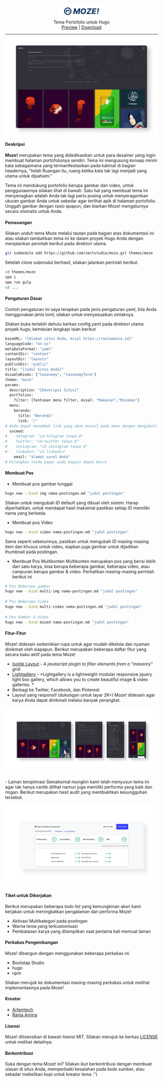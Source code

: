 <p align="center">
<img height="48" src="docs/img/moze.svg">
<br> Tema Portofolio untuk Hugo
<br>
<a href="https://ppoffice.github.io/hexo-theme-icarus/">Preview</a> |
<a href="https://github.com/zectstudio/moze/archive/master.zip">Download</a>
<br>
</p>

* * *
<p align="center"> 
<img src=docs/img/screenshot.png>
</p>

#### Deskripsi 
**Moze!** merupakan tema yang didedikasikan untuk para desainer yang ingin membuat halaman portofolionya sendiri. Tema ini mengusung konsep minim kata sebagaimana yang termanifestasikan pada kalimat di bagian headernya, "Inilah Ruangan itu, ruang ketika kata tak lagi menjadi yang utama untuk dipahami."

Tema ini mendukung portofolio berupa gambar dan video, untuk penggunaannya silakan lihat di bawah. Satu hal yang membuat tema ini menyenagkan adalah Anda tak lagi perlu pusing untuk menyeragamkan ukuran gambar Anda untuk sekedar agar terlihat apik di halaman portofolio. Unggah gambar dengan rasio apapun, dan biarkan Moze! mengaturnya secara otomatis untuk Anda.

#### Pemasangan
Silakan unduh tema Moze melalui tautan pada bagian atas dokumentasi ini atau silakan tambahkan tema ini ke dalam proyek Hugo Anda dengan menjalankan perintah berikut pada direktori utama.

```bash
git submodule add https://github.com/zectstudio/moze.git themes/moze
````

Setelah clone submodul berhasil, silakan jalankan perintah berikut.

```bash
cd themes/moze
npm i
npm run gulp
cd ...
```

#### Pengaturan Dasar
Contoh pengaturan ini saya terapkan pada jenis pengaturan yaml, bila Anda menggunakan jenis toml, silakan untuk menyesuaikan sintaknya.

Silakan buka terlebih dahulu berkas config.yaml pada direktori utama proyek hugo, kemduian lengkapi isian berikut
```bash
baseURL: "[Alamat situs Anda, misal https://raniaamina.id]"
languageCode: "en-us"
metaDataFormat: "yaml"
contentDir: "content"
layoutDir: "layouts"
publishDir: "public"
title: "[Judul Situs Anda]"
disableKinds: ["taxonomy", "taxonomyTerm"]
theme: "moze"
params:
  description: "[Deskripsi Situs]"
  portfolios:
    filter: [Tentukan menu filter, misal: "Makanan","Minuman"]
  menu:
    beranda:
      title: "Beranda"
      link: "/"
# Anda dapat menambah link yang akan muncul pada menu dengan mengikuti format di atas
  socmed:
#    telegram: "id-telegram tanpa @"
#    twitter: "id-twitter tanpa @"
#    instagram: "id instagram tanpa @"
#    linkedin: "id linkedin"
    email: "alamat surel Anda"
# Hilangkan tanda pagar pada bagian depan baris
```
#### Membuat Pos 
- Membuat pos gambar tunggal
```bash
hugo new --kind img nama-postingan.md "judul postingan"
```
Silakan untuk mengubah ID default yang dibuat oleh sistem. Harap diperhatikan, untuk mendapat hasil maksimal pastikan setiap ID memiliki nama yang berbeda. 

- Membuat pos Video
```bash
hugo new --kind video nama-postingan.md "judul postingan"
```
Sama seperti sebelumnya, pastikan untuk mengubah ID masing-masing item dan khusus untuk video, siapkan juga gambar untuk dijadikan thumbnail pada postingan.

- Membuat Pos Multikonten
Multikonten merupakan pos yang berisi lebih dari satu karya, bisa berupa beberapa gambar, beberapa video, atau campuran berupa gambar & video. Perhatikan masing-masing perintah berikut ini
```bash
# Pos Beberapa gambar
hugo new --kind multi-img nama-postingan.md "judul postingan"

# Pos Beberapa Video
hugo new --kind multi-video nama-postingan.md "judul postingan"

# Pos Gambar & Video
hugo new --kind mixed nama-postingan.md "judul postingan"
```

#### Fitur-Fitur
Moze! didesain sedemikian rupa untuk agar mudah dikelola dan nyaman dinikmati oleh siapapun. Berikut merupakan beberapa daftar fitur yang secara baku aktif pada tema Moze! 
- [Isolde Layout](https://github.com/TristanBlg/Isolde) - *A javascript plugin to filter elements from a "masonry" grid*
- [Lightgallery](http://sachinchoolur.github.io/lightGallery/) - *Lightgallery is a lightweight modular responsive jquery light box gallery, which allows you to create beautiful image & video galleries. *
- Berbagi ke Twitter, Facebook, dan Pinterest
- Layout yang responsif (dukungan untuk layar 2K+)
  Moze! didesain agar karya Anda dapat dinikmati melalui banyak perangkat. 
<p align="center"> 
<img src=docs/img/responsif.png>
</p>
- Laman teroptimasi
 Semaksimal mungkin kami telah menyusun tema ini agar tak hanya cantik dilihat namun juga memiliki performa yang baik dan ringan. Berikut merupakan hasil audit yang membuktikan kesungguhan tersebut.
 <p align="center"> 
<img src=docs/img/optimized.png>
</p>

#### Tiket untuk Dikerjakan
Berikut merupakan beberapa *todo list* yang kemungkinan akan kami kerjakan untuk meningkatkan pengalaman dan performa Moze!
- Aktivasi Multikategori pada postingan
- Warna tema yang terkustomisasi
- Pembatasan karya yang ditampilkan saat pertama kali memuat laman

#### Perkakas Pengembangan
Moze! dibangun dengan menggunakan beberapa perkakas ini
- Bootstap Studio
- hugo
- npm

Silakan merujuk ke dokumentasi masing-masing perkakas untuk melihat implementasinya pada Moze!

#### Kreator
- [Artemtech](http://github.com/artemtech)
- [Rania Amina](http://raniaamina.id)

#### Lisensi
Moze! dilisensikan di bawah lisensi MIT. Silakan merujuk ke berkas [LICENSE](LICENSE) untuk melihat detailnya.

#### Berkontribusi
Suka dengan tema Moze! ini? Silakan ikut berkontribusi dengan membuat ulasan di situs Anda, memperbaiki kesalahan pada kode sumber, atau sekadar mebelikan kopi untuk kreator tema :")